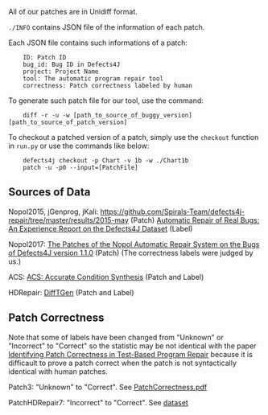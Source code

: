 All of our patches are in Unidiff format.

`./INFO` contains JSON file of the information of each patch.

Each JSON file contains such informations of a patch:
```
    ID: Patch ID
    bug_id: Bug ID in Defects4J
    project: Project Name
    tool: The automatic program repair tool
    correctness: Patch correctness labeled by human
```

To generate such patch file for our tool, use the command:
```
    diff -r -u -w [path_to_source_of_buggy_version] [path_to_source_of_patch_version]
```

To checkout a patched version of a patch, simply use the `checkout` function in `run.py` or use the commands like below:
```
    defects4j checkout -p Chart -v 1b -w ./Chart1b
    patch -u -p0 --input=[PatchFile]
```


## Sources of Data

Nopol2015, jGenprog, jKali: https://github.com/Spirals-Team/defects4j-repair/tree/master/results/2015-may (Patch)
                            [Automatic Repair of Real Bugs: An Experience Report on the Defects4J Dataset](http://arxiv.org/pdf/1505.07002) (Label)

Nopol2017: [The Patches of the Nopol Automatic Repair System on the Bugs of Defects4J version 1.1.0](https://hal.archives-ouvertes.fr/hal-01480084) (Patch) (The correctness labels were judged by us.)


ACS: [ACS: Accurate Condition Synthesis](https://github.com/Adobee/ACS/blob/master/README.md#v-evaluation) (Patch and Label)

HDRepair: [DiffTGen](https://github.com/qixin5/DiffTGen/tree/master/expt0/dataset) (Patch and Label)

## Patch Correctness

Note that some of labels have been changed from "Unknown" or "Incorrect" to "Correct" so the statistic may be not identical with the paper [Identifying Patch Correctness in Test-Based Program Repair](https://arxiv.org/abs/1706.09120) because it is difficault to prove a patch correct when the patch is not syntactically identical with human patches.

Patch3: "Unknown" to "Correct". See [PatchCorrectness.pdf](https://github.com/yyxhdy/defects4j-correctness/blob/master/PatchCorrectness.pdf)

PatchHDRepair7: "Incorrect" to "Correct". See [dataset](https://github.com/qixin5/DiffTGen/tree/master/expt0/dataset)
